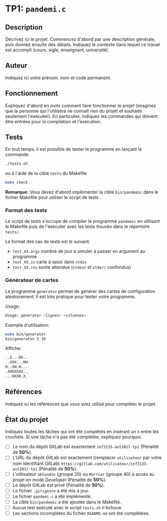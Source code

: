 # TP1: `pandemi.c`

## Description

Décrivez ici le projet. Commencez d'abord par une description générale, puis
donnez ensuite des détails. Indiquez le contexte dans lequel ce travail est
accompli (cours, sigle, enseignant, université).

## Auteur

Indiquez ici votre prénom, nom et code permanent.

## Fonctionnement

Expliquez d'abord en mots comment faire fonctionner le projet (imaginez que la
personne qui l'utilisera ne connaît rien du projet et souhaite seulement
l'exécuter). En particulier, indiquez les commandes qui doivent être entrées
pour la compilation et l'exécution.

## Tests

En tout temps, il est possible de tester le programme en lançant la commande

```sh
./tests.sh
```

ou à l'aide de la cible `tests` du Makefile

```sh
make check
```

**Remarque:** Vous devez d'abord implémenter la cible `bin/pandemic` dans le
fichier Makefile pour utiliser le script de tests.

### Format des tests

Le script de tests s'occupe de compiler le programme `pandemic` en utilisant le
Makefile puis de l'exécuter avec les tests trouvés dans le répertoire `tests/`.

Le format des cas de tests est le suivant:

* `test_XX.args` nombre de jour à simuler à passer en argument au programme
* `test_XX.in` carte à saisir dans `stdin`
* `test_XX.res` sortie attendue (`stdout` et `stderr` confondus)

### Générateur de cartes

Le programme `generator` permet de générer des cartes de configuration aléatoirement.
Il est très pratique pour tester votre programme.

Usage:
```sh
Usage: generator <lignes> <colonnes>
```

Exemple d'utilisation:
```sh
make bin/generator
bin/generator 5 10
```

Affiche:
```sh
..X...HX..
..XXX...HH
H..XH.H...
.XHXXXXX..
...HXXH.X.
```

## Références

Indiquez ici les références que vous avez utilisé pour compléter le projet.

## État du projet

Indiquez toutes les tâches qui ont été complétés en insérant un `X` entre les
crochets. Si une tâche n'a pas été complétée, expliquez pourquoi.

* [ ] Le nom du dépôt GitLab est exactement `inf3135-aut2017-tp1` (Pénalité de
  **50%**).
* [ ] L'URL du dépôt GitLab est exactement (remplacer `utilisateur` par votre
  nom identifiant GitLab) `https://gitlab.com/utilisateur/inf3135-aut2017-tp1`
  (Pénalité de **50%**).
* [ ] L'utilisateur `ablondin` (groupe 20) ou `Morriar` (groupe 40) a accès au
  projet en mode *Developer* (Pénalité de **50%**).
* [ ] Le dépôt GitLab est privé (Pénalité de **50%**).
* [ ] Le fichier `.gitignore` a été mis à jour.
* [ ] Le fichier `pandemi.c` a été implémenté.
* [ ] La cible `bin/pandemic` a été ajoutée dans le Makefile.
* [ ] Aucun test exécuté avec le script `tests.sh` n'échoue.
* [ ] Les sections incomplètes du fichier `README.md` ont été complétées.
